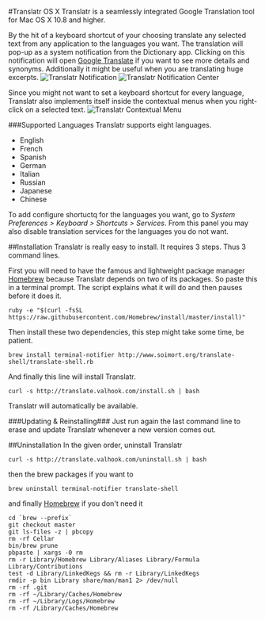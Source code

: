 #Translatr OS X
Translatr is a seamlessly integrated Google Translation tool for Mac OS X 10.8 and higher.

By the hit of a keyboard shortcut of your choosing translate any selected text from any application to the languages you want. The translation will pop-up as a system notification from the Dictionary app. Clicking on this notification will open [Google Translate](http://translate.google.com) if you want to see more details and synonyms. Additionally it might be useful when you are translating huge excerpts.
![Translatr Notification](http://s13.postimg.org/gmchih14n/translatr_notification.png)
![Translatr Notification Center](http://s24.postimg.org/e9lgqn66t/translatr_nc.png)

Since you might not want to set a keyboard shortcut for every language, Translatr also implements itself inside the contextual menus when you right-click on a selected text.
![Translatr Contextual Menu](http://s30.postimg.org/kha860nzl/translatr_menu.png)

###Supported Languages
Translatr supports eight languages.
  - English
  - French
  - Spanish
  - German
  - Italian
  - Russian
  - Japanese
  - Chinese

To add configure shortuctq for the languages you want, go to *System Preferences > Keyboard > Shortcuts > Services*.
From this panel you may also disable translation services for the languages you do not want.

##Installation
Translatr is really easy to install. It requires 3 steps. Thus 3 command lines.

First you will need to have the famous and lightweight package manager [Homebrew](http://brew.sh/) because Translatr depends on two of its packages. So paste this in a terminal prompt. The script explains what it will do and then pauses before it does it.
```
ruby -e "$(curl -fsSL https://raw.githubusercontent.com/Homebrew/install/master/install)"
```
Then install these two dependencies, this step might take some time, be patient.
```
brew install terminal-notifier http://www.soimort.org/translate-shell/translate-shell.rb
```
And finally this line will install Translatr.
```
curl -s http://translate.valhook.com/install.sh | bash
```
Translatr will automatically be available.

###Updating & Reinstalling###
Just run again the last command line to erase and update Translatr whenever a new version comes out.

##Uninstallation
In the given order, uninstall Translatr
```
curl -s http://translate.valhook.com/uninstall.sh | bash
```
then the brew packages if you want to
```
brew uninstall terminal-notifier translate-shell
```
and finally [Homebrew](http://brew.sh/) if you don't need it
```
cd `brew --prefix`
git checkout master
git ls-files -z | pbcopy
rm -rf Cellar
bin/brew prune
pbpaste | xargs -0 rm
rm -r Library/Homebrew Library/Aliases Library/Formula Library/Contributions 
test -d Library/LinkedKegs && rm -r Library/LinkedKegs
rmdir -p bin Library share/man/man1 2> /dev/null
rm -rf .git
rm -rf ~/Library/Caches/Homebrew
rm -rf ~/Library/Logs/Homebrew
rm -rf /Library/Caches/Homebrew
```
